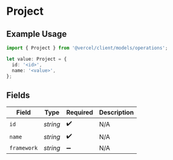 # Project

## Example Usage

```typescript
import { Project } from '@vercel/client/models/operations';

let value: Project = {
  id: '<id>',
  name: '<value>',
};
```

## Fields

| Field       | Type     | Required           | Description |
| ----------- | -------- | ------------------ | ----------- |
| `id`        | _string_ | :heavy_check_mark: | N/A         |
| `name`      | _string_ | :heavy_check_mark: | N/A         |
| `framework` | _string_ | :heavy_minus_sign: | N/A         |
